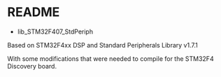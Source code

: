 # README #

* lib_STM32F407_StdPeriph

Based on STM32F4xx DSP and Standard Peripherals Library v1.7.1 

With some modifications that were needed to compile for the STM32F4 Discovery board.
